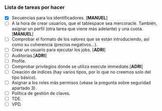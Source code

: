 ### Lista de tareas por hacer
- [x] Secuencias para los identificadores. [**MANUEL**]
- [ ] A la hora de crear usuarios, que el tablespace sea mercoracle. También, asignar un perfil (otra tarea que viene más adelante) y una cuota. [**MANUEL**]
- [ ] Comprobar el formato de los valores que se están introduciendo, así como su coherencia (precios negativos...).
- [ ] Crear un usuario para ejecutar los jobs. [**ADRI**]
- [ ] Auditorías.[**ADRI**]
- [ ] Profile.
- [ ] Comprobar privilegios donde se utiliza execute immediate.[**ADRI**]
- [ ] Creación de índices (hay varios tipos, por lo que no creemos solo del tipo básico).
- [ ] Asignar a los roles más permisos (véase la pregunta sobre seguridad apartado 3).
- [ ] Política de gestión de claves.
- [ ] TDE.
- [ ] VPD.
